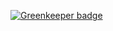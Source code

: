 
[![Greenkeeper badge](https://badges.greenkeeper.io/m-madden/srchprty.svg)](https://greenkeeper.io/)
